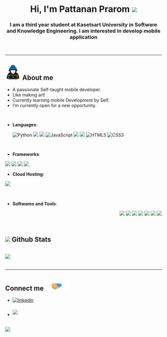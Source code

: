 <h1 align="center"><b>Hi, I'm Pattanan Prarom </b><img src="https://media.giphy.com/media/hvRJCLFzcasrR4ia7z/giphy.gif" width="35"></h1>
<h3 align="center">I am a third year student at Kasetsart University in Software and Knowledge Engineering. I am interested in develop mobile application</h3>

<br>

 ---

## <picture><img src = "https://github.com/0xAbdulKhalid/0xAbdulKhalid/raw/main/assets/mdImages/about_me.gif" width = 50px></picture> **About me**

- A passionate Self-taught mobile developer.
- Like making art!
- Currently learning mobile Development by Self.
- I’m currently open for a new opportunity.


<br>


<p align="center">


- **Languages**:
  

    ![Python](https://img.shields.io/badge/Python%20-%2314354C.svg?style=for-the-badge&logo=python&logoColor=white)
      <img src="https://img.shields.io/badge/typescript%20-%23007ACC.svg?&style=for-the-badge&logo=typescript&logoColor=white"/>
        <img src="https://img.shields.io/badge/java-%23ED8B00.svg?&style=for-the-badge&logo=java&logoColor=white"/>
   ![JavaScript](https://img.shields.io/badge/JavaScript%20-%23F7DF1E.svg?style=for-the-badge&logo=javascript&logoColor=black)
  <img src="https://img.shields.io/badge/swift-%23FA7343.svg?&style=for-the-badge&logo=swift&logoColor=white"/>
  <img src="https://img.shields.io/badge/kotlin-%230095D5.svg?&style=for-the-badge&logo=kotlin&logoColor=white"/>
   ![HTML5](https://img.shields.io/badge/HTML5%20-%23E34F26.svg?style=for-the-badge&logo=html5&logoColor=white)
   ![CSS3](https://img.shields.io/badge/CSS%20-%231572B6.svg?style=for-the-badge&logo=css3&logoColor=white)

  

<br>


- **Frameworks**:
<p align="align="left"">
  <img src="https://img.shields.io/badge/react%20-%2320232a.svg?&style=for-the-badge&logo=react&logoColor=%2361DAFB"/>
  <img src="https://img.shields.io/badge/react_native%20-%2320232a.svg?&style=for-the-badge&logo=react&logoColor=%2361DAFB"/>
  <img src="https://img.shields.io/badge/django%20-%23092E20.svg?&style=for-the-badge&logo=django&logoColor=white"/>
  <img src="https://img.shields.io/badge/spring%20-%236DB33F.svg?&style=for-the-badge&logo=spring&logoColor=white"/>
</p>


- **Cloud Hosting**:

<p align="left">
    <img src="https://img.shields.io/badge/GitHub%20Pages-%23327FC7.svg?style=for-the-badge&logo=github&logoColor=white">
</p>

<br>

- **Softwares and Tools**:

<p align="right">
    <img src="https://img.shields.io/badge/git-%23F05033.svg?style=for-the-badge&logo=git&logoColor=white">
    <img src="https://img.shields.io/badge/github-%23121011.svg?style=for-the-badge&logo=github&logoColor=white">
    <img src="https://img.shields.io/badge/google-%234285F4.svg?style=for-the-badge&logo=google&logoColor=white">
    <img src="https://img.shields.io/badge/Visual%20Studio%20Code-0078d7.svg?style=for-the-badge&logo=visual-studio-code&logoColor=white">
    <img src="https://img.shields.io/badge/figma%20-%23F24E1E.svg?&style=for-the-badge&logo=figma&logoColor=white">
    <img src="https://img.shields.io/badge/firebase%20-%23039BE5.svg?&style=for-the-badge&logo=firebase">
    <img src="https://img.shields.io/badge/mysql-%2300f.svg?&style=for-the-badge&logo=mysql&logoColor=white">
</p>


<br>


## <img src="https://media.giphy.com/media/iY8CRBdQXODJSCERIr/giphy.gif" width="35"><b> Github Stats </b>
<br>




<img width="45%" src="https://github-profile-summary-cards.vercel.app/api/cards/repos-per-language?username=pattanan-pr&langs_count=15&layout=compact&show_icons=true&theme=radical"/>



<br>

</a>
</div>

<br>

-----


## <b>Connect me</b><img src="https://github.com/0xAbdulKhalid/0xAbdulKhalid/raw/main/assets/mdImages/handshake.gif" width ="80">

<div align='left'>

<ul>


<li>
<a href="https://www.linkedin.com/in/pattanan-prarom-b26213262/" target="_blank">
<img src="https://img.shields.io/badge/linkedin:  pattanan-%2300acee.svg?color=405DE6&style=for-the-badge&logo=linkedin&logoColor=white" alt=linkedin style="margin-bottom: 5px;"/>
</a>
</li>

<br>

<li>
<a href="pattanan.prar@gmail.com" target="_blank">
<img src="https://img.shields.io/badge/gmail:  pattanan-%23EA4335.svg?style=for-the-badge&logo=gmail&logoColor=white" t=mail style="margin-bottom: 5px;" />
</a>
</li>
	
</ul>
</div>

<br>
<img src="https://user-images.githubusercontent.com/73097560/115834477-dbab4500-a447-11eb-908a-139a6edaec5c.gif">
<br>

<div align='center'>


<br>

